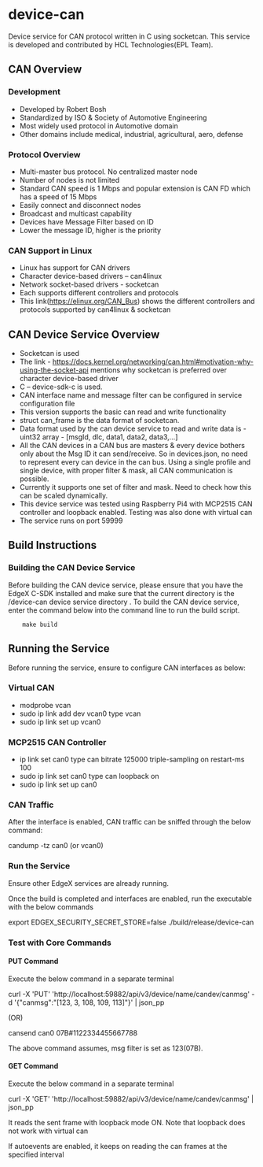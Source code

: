 # device-can

Device service for CAN protocol written in C using socketcan. This service is developed and contributed by HCL Technologies(EPL Team).

## CAN Overview

### Development
- Developed by Robert Bosh
- Standardized by ISO & Society of Automotive Engineering
- Most widely used protocol in Automotive domain
- Other domains include medical, industrial, agricultural, aero, defense

### Protocol Overview
- Multi-master bus protocol. No centralized master node
- Number of nodes is not limited
- Standard CAN speed is 1 Mbps and popular extension is CAN FD which has a speed of 15 Mbps
- Easily connect and disconnect nodes
- Broadcast and multicast capability
- Devices have Message Filter based on ID
- Lower the message ID, higher is the priority

### CAN Support in Linux
- Linux has support for CAN drivers
- Character device-based drivers – can4linux
- Network socket-based drivers - socketcan
- Each supports different controllers and protocols
- This link(https://elinux.org/CAN_Bus) shows the different controllers and protocols supported by can4linux & socketcan

## CAN Device Service Overview
- Socketcan is used
- The link - https://docs.kernel.org/networking/can.html#motivation-why-using-the-socket-api mentions why socketcan is preferred over character device-based driver
- C – device-sdk-c is used.
- CAN interface name and message filter can be configured in service configuration file
- This version supports the basic can read and write functionality
- struct can_frame is the data format of socketcan.
- Data format used by the can device service to read and write data is - uint32 array - [msgId, dlc, data1, data2, data3,...]
- All the CAN devices in a CAN bus are masters & every device bothers only about the Msg ID it can send/receive. So in devices.json,
no need to represent every can device in the can bus. Using a single profile and single device, with proper filter & mask, all CAN communication is possible.
- Currently it supports one set of filter and mask. Need to check how this can be scaled dynamically.
- This device service was tested using Raspberry Pi4 with MCP2515 CAN controller and loopback enabled. Testing was also done with virtual can
- The service runs on port 59999

## Build Instructions

### Building the CAN Device Service
Before building the CAN device service, please ensure
that you have the EdgeX C-SDK installed and make sure that
the current directory is the /device-can device service directory
. To build the CAN device service, enter
the command below into the command line to run the build
script.

        make build

## Running the Service

Before running the service, ensure to configure CAN interfaces as below:

### Virtual CAN

- modprobe vcan 
- sudo ip link add dev vcan0 type vcan 
- sudo ip link set up vcan0 

### MCP2515 CAN Controller

- ip link set can0 type can bitrate 125000 triple-sampling on restart-ms 100 
- sudo ip link set can0 type can loopback on 
- sudo ip link set up can0 

### CAN Traffic

After the interface is enabled, CAN traffic can be sniffed through the below command:

candump -tz can0 (or vcan0)

### Run the Service

Ensure other EdgeX services are already running.

Once the build is completed and interfaces are enabled, run the executable with the below commands

export EDGEX_SECURITY_SECRET_STORE=false
./build/release/device-can

### Test with Core Commands

#### PUT Command

Execute the below command in a separate terminal

curl -X 'PUT' 'http://localhost:59882/api/v3/device/name/candev/canmsg' -d '{"canmsg":"[123, 3, 108, 109, 113]"}' | json_pp

(OR)

cansend can0 07B#1122334455667788

The above command assumes, msg filter is set as 123(07B).

#### GET Command

Execute the below command in a separate terminal

curl -X 'GET' 'http://localhost:59882/api/v3/device/name/candev/canmsg' | json_pp

It reads the sent frame with loopback mode ON. Note that loopback does not work with virtual can

If autoevents are enabled, it keeps on reading the can frames at the specified interval


